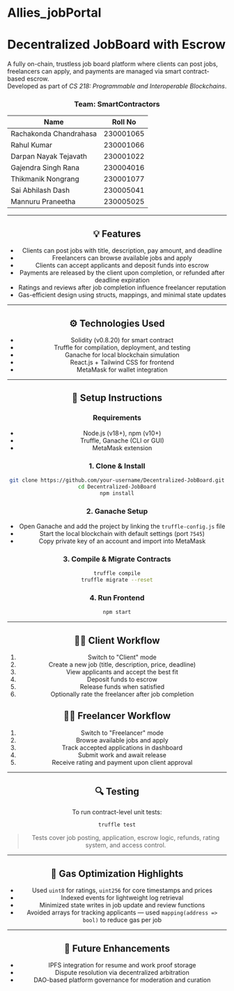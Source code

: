 # Allies_jobPortal

# Decentralized JobBoard with Escrow

A fully on-chain, trustless job board platform where clients can post jobs, freelancers can apply, and payments are managed via smart contract-based escrow.  
Developed as part of *CS 218: Programmable and Interoperable Blockchains*.

<div align="center">

### Team: SmartContractors
| Name         | Roll No |
|--------------|---------|
| Rachakonda Chandrahasa | 230001065 |
| Rahul Kumar | 230001066 |
| Darpan Nayak Tejavath | 230001022 |
| Gajendra Singh Rana | 230004016 |
| Thikmanik Nongrang | 230001077 |
| Sai Abhilash Dash | 230005041 |
| Mannuru Praneetha | 230005025 |


---

## 💡 Features

- Clients can post jobs with title, description, pay amount, and deadline
- Freelancers can browse available jobs and apply
- Clients can accept applicants and deposit funds into escrow
- Payments are released by the client upon completion, or refunded after deadline expiration
- Ratings and reviews after job completion influence freelancer reputation
- Gas-efficient design using structs, mappings, and minimal state updates

---

## ⚙️ Technologies Used

- Solidity (v0.8.20) for smart contract
- Truffle for compilation, deployment, and testing
- Ganache for local blockchain simulation
- React.js + Tailwind CSS for frontend
- MetaMask for wallet integration

---

## 🚀 Setup Instructions

### Requirements
- Node.js (v18+), npm (v10+)
- Truffle, Ganache (CLI or GUI)
- MetaMask extension

### 1. Clone & Install

```bash
git clone https://github.com/your-username/Decentralized-JobBoard.git
cd Decentralized-JobBoard
npm install
```

### 2. Ganache Setup

- Open Ganache and add the project by linking the `truffle-config.js` file
- Start the local blockchain with default settings (port `7545`)
- Copy private key of an account and import into MetaMask

### 3. Compile & Migrate Contracts

```bash
truffle compile
truffle migrate --reset
```

### 4. Run Frontend

```bash
npm start
```

---

## 🧑‍💼 Client Workflow

1. Switch to "Client" mode
2. Create a new job (title, description, price, deadline)
3. View applicants and accept the best fit
4. Deposit funds to escrow
5. Release funds when satisfied
6. Optionally rate the freelancer after job completion

## 👨‍💻 Freelancer Workflow

1. Switch to "Freelancer" mode
2. Browse available jobs and apply
3. Track accepted applications in dashboard
4. Submit work and await release
5. Receive rating and payment upon client approval

---

## 🔍 Testing

To run contract-level unit tests:

```bash
truffle test
```

> Tests cover job posting, application, escrow logic, refunds, rating system, and access control.

---

## 🧠 Gas Optimization Highlights

- Used `uint8` for ratings, `uint256` for core timestamps and prices
- Indexed events for lightweight log retrieval
- Minimized state writes in job update and review functions
- Avoided arrays for tracking applicants — used `mapping(address => bool)` to reduce gas per job

---

## 🔮 Future Enhancements

- IPFS integration for resume and work proof storage
- Dispute resolution via decentralized arbitration
- DAO-based platform governance for moderation and curation

```
